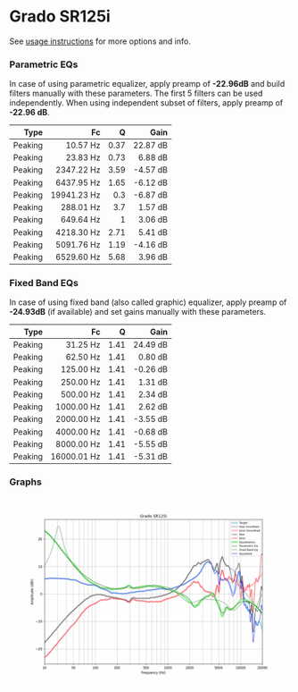 # Grado SR125i
See [usage instructions](https://github.com/jaakkopasanen/AutoEq#usage) for more options and info.

### Parametric EQs
In case of using parametric equalizer, apply preamp of **-22.96dB** and build filters manually
with these parameters. The first 5 filters can be used independently.
When using independent subset of filters, apply preamp of **-22.96 dB**.

| Type    | Fc          |    Q | Gain     |
|--------:|------------:|-----:|---------:|
| Peaking | 10.57 Hz    | 0.37 | 22.87 dB |
| Peaking | 23.83 Hz    | 0.73 | 6.88 dB  |
| Peaking | 2347.22 Hz  | 3.59 | -4.57 dB |
| Peaking | 6437.95 Hz  | 1.65 | -6.12 dB |
| Peaking | 19941.23 Hz | 0.3  | -6.87 dB |
| Peaking | 288.01 Hz   | 3.7  | 1.57 dB  |
| Peaking | 649.64 Hz   | 1    | 3.06 dB  |
| Peaking | 4218.30 Hz  | 2.71 | 5.41 dB  |
| Peaking | 5091.76 Hz  | 1.19 | -4.16 dB |
| Peaking | 6529.60 Hz  | 5.68 | 3.96 dB  |

### Fixed Band EQs
In case of using fixed band (also called graphic) equalizer, apply preamp of **-24.93dB**
(if available) and set gains manually with these parameters.

| Type    | Fc          |    Q | Gain     |
|--------:|------------:|-----:|---------:|
| Peaking | 31.25 Hz    | 1.41 | 24.49 dB |
| Peaking | 62.50 Hz    | 1.41 | 0.80 dB  |
| Peaking | 125.00 Hz   | 1.41 | -0.26 dB |
| Peaking | 250.00 Hz   | 1.41 | 1.31 dB  |
| Peaking | 500.00 Hz   | 1.41 | 2.34 dB  |
| Peaking | 1000.00 Hz  | 1.41 | 2.62 dB  |
| Peaking | 2000.00 Hz  | 1.41 | -3.55 dB |
| Peaking | 4000.00 Hz  | 1.41 | -0.68 dB |
| Peaking | 8000.00 Hz  | 1.41 | -5.55 dB |
| Peaking | 16000.01 Hz | 1.41 | -5.31 dB |

### Graphs
![](./Grado%20SR125i.png)